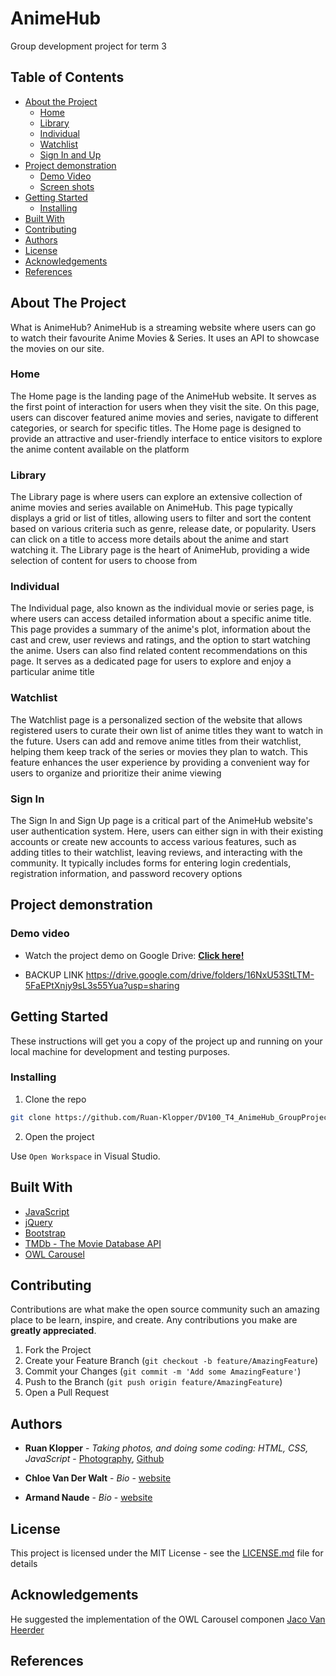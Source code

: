 # AnimeHub

Group development project for term 3

## Table of Contents

- [About the Project](#about-the-project)
  - [Home](#home)
  - [Library](#library)
  - [Individual](#individual)
  - [Watchlist](#watchlist)
  - [Sign In and Up](#signin)
- [Project demonstration](#project-demonstration)
  - [Demo Video](#demo-video)
  - [Screen shots](#screen-shots)
- [Getting Started](#getting-started)
  - [Installing](#installing)
- [Built With](#built-with)
- [Contributing](#contributing)
- [Authors](#authors)
- [License](#license)
- [Acknowledgements](#acknowledgements)
- [References](#references)

## About The Project

What is AnimeHub?
AnimeHub is a streaming website where users can go to watch their favourite Anime Movies & Series. It uses an API to showcase the movies on our site.

### Home

The Home page is the landing page of the AnimeHub website. It serves as the first point of interaction for users when they visit the site. On this page, users can discover featured anime movies and series, navigate to different categories, or search for specific titles. The Home page is designed to provide an attractive and user-friendly interface to entice visitors to explore the anime content available on the platform

### Library

The Library page is where users can explore an extensive collection of anime movies and series available on AnimeHub. This page typically displays a grid or list of titles, allowing users to filter and sort the content based on various criteria such as genre, release date, or popularity. Users can click on a title to access more details about the anime and start watching it. The Library page is the heart of AnimeHub, providing a wide selection of content for users to choose from

### Individual

The Individual page, also known as the individual movie or series page, is where users can access detailed information about a specific anime title. This page provides a summary of the anime's plot, information about the cast and crew, user reviews and ratings, and the option to start watching the anime. Users can also find related content recommendations on this page. It serves as a dedicated page for users to explore and enjoy a particular anime title

### Watchlist

The Watchlist page is a personalized section of the website that allows registered users to curate their own list of anime titles they want to watch in the future. Users can add and remove anime titles from their watchlist, helping them keep track of the series or movies they plan to watch. This feature enhances the user experience by providing a convenient way for users to organize and prioritize their anime viewing

### Sign In

The Sign In and Sign Up page is a critical part of the AnimeHub website's user authentication system. Here, users can either sign in with their existing accounts or create new accounts to access various features, such as adding titles to their watchlist, leaving reviews, and interacting with the community. It typically includes forms for entering login credentials, registration information, and password recovery options

## Project demonstration

### Demo video

- Watch the project demo on Google Drive:
  [**Click here!**](https://drive.google.com/drive/folders/16NxU53StLTM-5FaEPtXnjy9sL3s55Yua?usp=sharing)

- BACKUP LINK
  https://drive.google.com/drive/folders/16NxU53StLTM-5FaEPtXnjy9sL3s55Yua?usp=sharing

## Getting Started

These instructions will get you a copy of the project up and running on your local machine for development and testing purposes.

### Installing

1. Clone the repo

```sh
git clone https://github.com/Ruan-Klopper/DV100_T4_AnimeHub_GroupProject
```

2. Open the project

Use `Open Workspace` in Visual Studio.

## Built With

- [JavaScript](https://developer.mozilla.org/en-US/docs/Web/JavaScript)
- [jQuery](https://jquery.com/)
- [Bootstrap](https://getbootstrap.com/)
- [TMDb - The Movie Database API](https://developer.themoviedb.org/reference/intro/getting-started)
- [OWL Carousel](https://owlcarousel2.github.io/OwlCarousel2/)

## Contributing

Contributions are what make the open source community such an amazing place to be learn, inspire, and create. Any contributions you make are **greatly appreciated**.

1. Fork the Project
2. Create your Feature Branch (`git checkout -b feature/AmazingFeature`)
3. Commit your Changes (`git commit -m 'Add some AmazingFeature'`)
4. Push to the Branch (`git push origin feature/AmazingFeature`)
5. Open a Pull Request

## Authors

- **Ruan Klopper** - _Taking photos, and doing some coding: HTML, CSS, JavaScript_ - [Photography](https://sites.google.com/view/ruan-klopper-photographyhy/home?authuser), [Github](https://github.com/Ruan-Klopper)

- **Chloe Van Der Walt** - _Bio_ - [website](website)

- **Armand Naude** - _Bio_ - [website](website)

## License

This project is licensed under the MIT License - see the [LICENSE.md](LICENSE.md) file for details

## Acknowledgements

He suggested the implementation of the OWL Carousel componen
[Jaco Van Heerder](https://github.com/jacovh01)

## References
